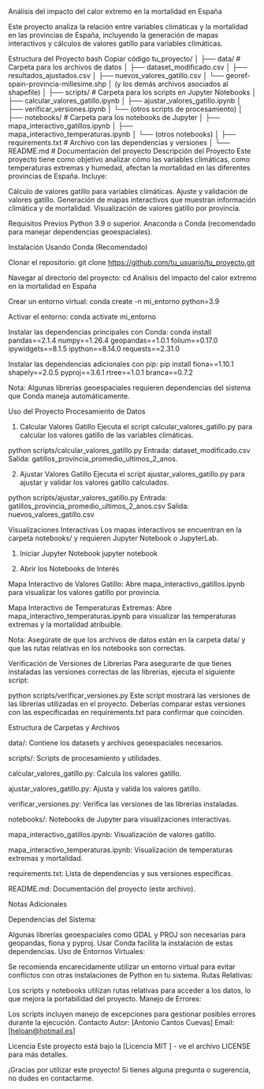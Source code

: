 Análisis del impacto del calor extremo en la mortalidad en España

Este proyecto analiza la relación entre variables climáticas y la mortalidad en las provincias de España, incluyendo la generación de mapas interactivos y cálculos de valores gatillo para variables climáticas.

Estructura del Proyecto
bash
Copiar código
tu_proyecto/
│
├── data/                   # Carpeta para los archivos de datos
│   ├── dataset_modificado.csv
│   ├── resultados_ajustados.csv
│   ├── nuevos_valores_gatillo.csv
│   └── georef-spain-provincia-millesime.shp
│       (y los demás archivos asociados al shapefile)
│
├── scripts/                # Carpeta para los scripts en Jupyter Notebooks
│   ├── calcular_valores_gatillo.ipynb
│   ├── ajustar_valores_gatillo.ipynb
│   ├── verificar_versiones.ipynb
│   └── (otros scripts de procesamiento)
│
├── notebooks/              # Carpeta para los notebooks de Jupyter 
│   ├── mapa_interactivo_gatillos.ipynb
│   ├── mapa_interactivo_temperaturas.ipynb
│   └── (otros notebooks)
│
├── requirements.txt        # Archivo con las dependencias y versiones
│
└── README.md               # Documentación del proyecto
Descripción del Proyecto
Este proyecto tiene como objetivo analizar cómo las variables climáticas, como temperaturas extremas y humedad, afectan la mortalidad en las diferentes provincias de España. Incluye:

Cálculo de valores gatillo para variables climáticas.
Ajuste y validación de valores gatillo.
Generación de mapas interactivos que muestran información climática y de mortalidad.
Visualización de valores gatillo por provincia.

Requisitos Previos
Python 3.9 o superior.
Anaconda o Conda (recomendado para manejar dependencias geoespaciales).

Instalación
Usando Conda (Recomendado)

Clonar el repositorio:
git clone https://github.com/tu_usuario/tu_proyecto.git

Navegar al directorio del proyecto:
cd Análisis del impacto del calor extremo en la mortalidad en España

Crear un entorno virtual:
conda create -n mi_entorno python=3.9

Activar el entorno:
conda activate mi_entorno

Instalar las dependencias principales con Conda:
conda install pandas==2.1.4 numpy==1.26.4 geopandas==1.0.1 folium==0.17.0 ipywidgets==8.1.5 ipython==8.14.0 requests==2.31.0

Instalar las dependencias adicionales con pip:
pip install fiona==1.10.1 shapely==2.0.5 pyproj==3.6.1 rtree==1.0.1 branca==0.7.2

Nota: Algunas librerías geoespaciales requieren dependencias del sistema que Conda maneja automáticamente.


Uso del Proyecto
Procesamiento de Datos

1. Calcular Valores Gatillo
Ejecuta el script calcular_valores_gatillo.py para calcular los valores gatillo de las variables climáticas.

python scripts/calcular_valores_gatillo.py
Entrada: dataset_modificado.csv
Salida: gatillos_provincia_promedio_ultimos_2_anos.


2. Ajustar Valores Gatillo
Ejecuta el script ajustar_valores_gatillo.py para ajustar y validar los valores gatillo calculados.

python scripts/ajustar_valores_gatillo.py
Entrada: gatillos_provincia_promedio_ultimos_2_anos.csv
Salida: nuevos_valores_gatillo.csv


Visualizaciones Interactivas
Los mapas interactivos se encuentran en la carpeta notebooks/ y requieren Jupyter Notebook o JupyterLab.

1. Iniciar Jupyter Notebook
jupyter notebook

2. Abrir los Notebooks de Interés

Mapa Interactivo de Valores Gatillo:
Abre mapa_interactivo_gatillos.ipynb para visualizar los valores gatillo por provincia.


Mapa Interactivo de Temperaturas Extremas:
Abre mapa_interactivo_temperaturas.ipynb para visualizar las temperaturas extremas y la mortalidad atribuible.

Nota: Asegúrate de que los archivos de datos están en la carpeta data/ y que las rutas relativas en los notebooks son correctas.

Verificación de Versiones de Librerías
Para asegurarte de que tienes instaladas las versiones correctas de las librerías, ejecuta el siguiente script:

python scripts/verificar_versiones.py
Este script mostrará las versiones de las librerías utilizadas en el proyecto. Deberías comparar estas versiones con las especificadas en requirements.txt para confirmar que coinciden.


Estructura de Carpetas y Archivos

data/: Contiene los datasets y archivos geoespaciales necesarios.

scripts/: Scripts de procesamiento y utilidades.

calcular_valores_gatillo.py: Calcula los valores gatillo.

ajustar_valores_gatillo.py: Ajusta y valida los valores gatillo.

verificar_versiones.py: Verifica las versiones de las librerías instaladas.


notebooks/: Notebooks de Jupyter para visualizaciones interactivas.

mapa_interactivo_gatillos.ipynb: Visualización de valores gatillo.

mapa_interactivo_temperaturas.ipynb: Visualización de temperaturas extremas y mortalidad.

requirements.txt: Lista de dependencias y sus versiones específicas.

README.md: Documentación del proyecto (este archivo).

Notas Adicionales

Dependencias del Sistema:

Algunas librerías geoespaciales como GDAL y PROJ son necesarias para geopandas, fiona y pyproj.
Usar Conda facilita la instalación de estas dependencias.
Uso de Entornos Virtuales:

Se recomienda encarecidamente utilizar un entorno virtual para evitar conflictos con otras instalaciones de Python en tu sistema.
Rutas Relativas:

Los scripts y notebooks utilizan rutas relativas para acceder a los datos, lo que mejora la portabilidad del proyecto.
Manejo de Errores:

Los scripts incluyen manejo de excepciones para gestionar posibles errores durante la ejecución.
Contacto
Autor: [Antonio Cantos Cuevas]
Email: [heloan@hotmail.es]

Licencia
Este proyecto está bajo la [Licencia MIT ] - ve el archivo LICENSE para más detalles.


¡Gracias por utilizar este proyecto! Si tienes alguna pregunta o sugerencia, no dudes en contactarme.